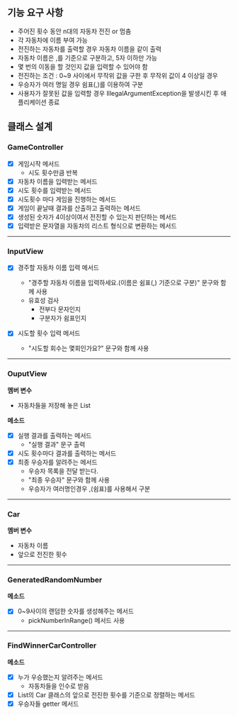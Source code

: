 ## 기능 요구 사항
- 주어진 횟수 동안 n대의 자동차 전진 or 멈춤
- 각 자동차에 이름 부여 가능
- 전진하는 자동차를 출력할 경우 자동차 이름을 같이 출력
- 자동차 이름은 ,를 기준으로 구분하고, 5자 이하만 가능
- 몇 번의 이동을 할 것인지 값을 입력할 수 있어야 함
- 전진하는 조건 : 0~9 사이에서 무작위 값을 구한 후 무작위 값이 4 이상일 경우
- 우승자가 여러 명일 경우 쉼표(,)를 이용하여 구분
- 사용자가 잘못된 값을 입력할 경우 IllegalArgumentException을 발생시킨 후 애플리케이션 종료


## 클래스 설계

### GameController
-[x] 게임시작 메서드
  - 시도 횟수만큼 반복
-[x] 자동차 이름을 입력받는 메서드
-[x] 시도 횟수를 입력받는 메서드
-[x] 시도횟수 마다 게임을 진행하는 메서드
-[x] 게임이 끝날때 결과를 산출하고 출력하는 메서드
-[x] 생성된 숫자가 4이상이여서 전진할 수 있는지 판단하는 메서드
-[x] 입력받은 문자열을 자동차의 리스트 형식으로 변환하는 메서드
---

### InputView
-[x] 경주할 자동차 이름 입력 메서드
  - "경주할 자동차 이름을 입력하세요.(이름은 쉼표(,) 기준으로 구분)" 문구와 함께 사용
  - 유효성 검사
    - 전부다 문자인지
    - 구분자가 쉼표인지

-[x] 시도할 횟수 입력 메서드
  - "시도할 회수는 몇회인가요?" 문구와 함께 사용

---

### OuputView

**멤버 변수**

- 자동차들을 저장해 놓은 List

**메소드**

-[x] 실행 결과를 출력하는 메서드
  - "실행 결과" 문구 출력
-[x] 시도 횟수마다 결과를 출력하는 메서드
-[x] 최종 우승자를 알려주는 메서드
  - 우승자 목록을 전달 받는다. 
  - "최종 우승자" 문구와 함께 사용
  - 우승자가 여러명인경우 ,(쉼표)를 사용해서 구분

---

### Car
**멤버 변수**
- 자동차 이름
- 앞으로 전진한 횟수
---

### GeneratedRandomNumber
**메소드**
- [x] 0~9사이의 랜덤한 숫자를 생성해주는 메서드
  - pickNumberInRange() 메서드 사용
---
### FindWinnerCarController
**메소드**
- [x] 누가 우승했는지 알려주는 메서드
  - 자동차들을 인수로 받음
- [x] List의 Car 클래스의 앞으로 전진한 횟수를 기준으로 정렬하는 메서드
- [x] 우승자들 getter 메서드 